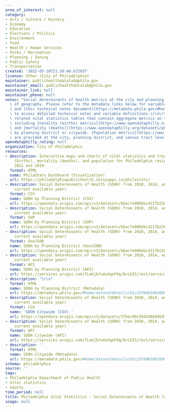 ```yaml
---
area_of_interest: null
category:
- Arts / Culture / History
- Economy
- Education
- Elections / Politics
- Environment
- Food
- Health / Human Services
- Parks / Recreation
- Planning / Zoning
- Public Safety
- Transportation
created: '2022-05-10T21:30:48.672937'
license: Other (City of Philadelphia)
maintainer: publichealthdatalab@phila.gov
maintainer_email: publichealthdatalab@phila.gov
maintainer_link: null
maintainer_phone: null
notes: "Social determinants of health metrics at the city and planning district levels\
  \ of geography. Please refer to the metadata links below for variable definitions\
  \ and [this technical notes document](https://metadata.phila.gov/#home/datasetdetails/61c23fb963d616001ef54695/representationdetails/624cb0c4782b6a001ebc26f3/kn-asset/142-534-251-6279872beb52cc001e87008f/technicalnotesformetadata5.9.22.pdf)\
  \ to access detailed technical notes and variable definitions.\r\n\r\nYou can find\
  \ related vital statistics tables that contain aggregate metrics on vital events,\
  \ including [natality (births) metrics](https://www.opendataphilly.org/datasets/philadelphia-vital-statistics-natality-births)\
  \ and [mortality (deaths)](https://www.opendataphilly.org/datasets/philadelphia-vital-statistics-mortality-deaths)\
  \ by planning district or citywide. [Population metrics](https://www.opendataphilly.org/datasets/philadelphia-vital-statistics-population-metrics)\
  \ are provided at the city, planning district, and census tract levels of geography.\r\n"
opendataphilly_rating: null
organization: City of Philadelphia
resources:
- description: Interactive maps and charts of vital statistics and trends in natality
    (births), mortality (deaths), and population for Philadelphia residents between
    2011 and 2019.
  format: HTML
  name: PhilaStats Dashboard (Visualization)
  url: https://philadelphiapublichealth.shinyapps.io/philastats/
- description: Social Determinants of Health (SDOH) from 2010, 2014, and 2019 (the
    current available year)
  format: CSV
  name: SDOH by Planning District (CSV)
  url: https://opendata.arcgis.com/api/v3/datasets/b6acfe906bbc421fb23889b9c444b42b_0/downloads/data?format=csv&spatialRefId=4326
- description: Social Determinants of Health (SDOH) from 2010, 2014, and 2019 (the
    current available year)
  format: SHP
  name: SDOH by Planning District (SHP)
  url: https://opendata.arcgis.com/api/v3/datasets/b6acfe906bbc421fb23889b9c444b42b_0/downloads/data?format=shp&spatialRefId=4326
- description: Social Determinants of Health (SDOH) from 2010, 2014, and 2019 (the
    current available year)
  format: GeoJSON
  name: SDOH by Planning District (GeoJSON)
  url: https://opendata.arcgis.com/api/v3/datasets/b6acfe906bbc421fb23889b9c444b42b_0/downloads/data?format=geojson&spatialRefId=4326
- description: Social Determinants of Health (SDOH) from 2010, 2014, and 2019 (the
    current available year)
  format: API
  name: SDOH by Planning District (API)
  url: https://services.arcgis.com/fLeGjb7u4uXqeF9q/ArcGIS/rest/services/Vital_Social_Determinants_PD/FeatureServer/0/query?where=1%3D1
- description: "\r\n"
  format: HTML
  name: SDOH by Planning District (Metadata)
  url: https://metadata.phila.gov/#home/datasetdetails/61c23fb963d616001ef54695/representationdetails/6255e3c0bbe9f1002029c22f/
- description: Social Determinants of Health (SDOH) from 2010, 2014, and 2019 (the
    current available year)
  format: CSV
  name: 'SDOH Citywide (CSV) '
  url: https://opendata.arcgis.com/api/v3/datasets/3fbec99c5502466495d353fd5eac35c2_0/downloads/data?format=csv&spatialRefId=4326
- description: Social Determinants of Health (SDOH) from 2010, 2014, and 2019 (the
    current available year)
  format: API
  name: SDOH Citywide (API)
  url: https://services.arcgis.com/fLeGjb7u4uXqeF9q/ArcGIS/rest/services/Vital_Social_Determinants_Cty/FeatureServer/0/query?where=1%3D1
- description: ''
  format: HTML
  name: SDOH Citywide (Metadata)
  url: https://metadata.phila.gov/#home/datasetdetails/61c23fb963d616001ef54695/representationdetails/62756c9f81fda7001ee99c16/
schema: philadelphia
source: ''
tags:
- Philadelphia Department of Public Health
- Vital statistics
- equity
time_period: null
title: Philadelphia Vital Statistics - Social Determinants of Health (SDOH)
usage: null
---
```


